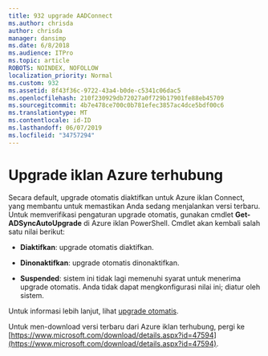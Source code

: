 ```yaml
---
title: 932 upgrade AADConnect
ms.author: chrisda
author: chrisda
manager: dansimp
ms.date: 6/8/2018
ms.audience: ITPro
ms.topic: article
ROBOTS: NOINDEX, NOFOLLOW
localization_priority: Normal
ms.custom: 932
ms.assetid: 8f43f36c-9722-43a4-b0de-c5341c06dac5
ms.openlocfilehash: 210f230929db72027a0f729b17901fe88eb45709
ms.sourcegitcommit: 4b7e478ce700c0b781efec3857ac4dce5bdf00c6
ms.translationtype: MT
ms.contentlocale: id-ID
ms.lasthandoff: 06/07/2019
ms.locfileid: "34757294"
---
```

# <a name="upgrade-azure-ad-connect"></a>Upgrade iklan Azure terhubung

Secara default, upgrade otomatis diaktifkan untuk Azure iklan Connect, yang membantu untuk memastikan Anda sedang menjalankan versi terbaru. Untuk memverifikasi pengaturan upgrade otomatis, gunakan cmdlet **Get-ADSyncAutoUpgrade** di Azure iklan PowerShell. Cmdlet akan kembali salah satu nilai berikut: 

- **Diaktifkan**: upgrade otomatis diaktifkan.

- **Dinonaktifkan**: upgrade otomatis dinonaktifkan.

- **Suspended**: sistem ini tidak lagi memenuhi syarat untuk menerima upgrade otomatis. Anda tidak dapat mengkonfigurasi nilai ini; diatur oleh sistem. 

Untuk informasi lebih lanjut, lihat [upgrade otomatis](https://docs.microsoft.com/azure/active-directory/connect/active-directory-aadconnect-feature-automatic-upgrade).

Untuk men-download versi terbaru dari Azure iklan terhubung, pergi ke [https://www.microsoft.com/download/details.aspx?id=47594](https://www.microsoft.com/download/details.aspx?id=47594).
